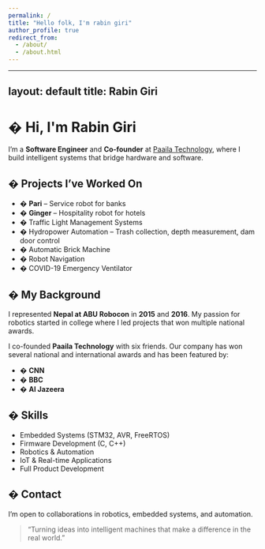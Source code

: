 ```yaml
---
permalink: /
title: "Hello folk, I'm rabin giri"
author_profile: true
redirect_from: 
  - /about/
  - /about.html
---
```


---
layout: default
title: Rabin Giri
---

# � Hi, I'm Rabin Giri

I’m a **Software Engineer** and **Co-founder** at [Paaila Technology](https://www.paailatechnology.com/), where I build intelligent systems that bridge hardware and software.

## �️ Projects I’ve Worked On

- � **Pari** – Service robot for banks  
- �️ **Ginger** – Hospitality robot for hotels  
- � Traffic Light Management Systems  
- � Hydropower Automation – Trash collection, depth measurement, dam door control  
- � Automatic Brick Machine  
- � Robot Navigation  
- � COVID-19 Emergency Ventilator

## � My Background

I represented **Nepal at ABU Robocon** in **2015** and **2016**. My passion for robotics started in college where I led projects that won multiple national awards.

I co-founded **Paaila Technology** with six friends. Our company has won several national and international awards and has been featured by:

- � **CNN**
- � **BBC**
- � **Al Jazeera**

## � Skills

- Embedded Systems (STM32, AVR, FreeRTOS)
- Firmware Development (C, C++)
- Robotics & Automation
- IoT & Real-time Applications
- Full Product Development

## � Contact

I’m open to collaborations in robotics, embedded systems, and automation.

> “Turning ideas into intelligent machines that make a difference in the real world.”
